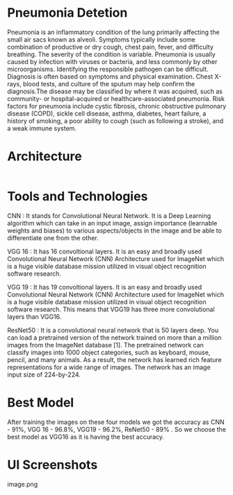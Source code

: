 # Pneumonia Detetion

Pneumonia is an inflammatory condition of the lung primarily affecting the small air sacs known as alveoli.
Symptoms typically include some combination of productive or dry cough, chest pain, fever, and difficulty breathing.
The severity of the condition is variable.
Pneumonia is usually caused by infection with viruses or bacteria, and less commonly by other 
microorganisms. 
Identifying the responsible pathogen can be difficult. Diagnosis is often based on symptoms and physical examination.
Chest X-rays, blood tests, and culture of the sputum may help confirm the diagnosis.The disease may be classified by where it was acquired, such as community- or hospital-acquired or healthcare-associated pneumonia.
Risk factors for pneumonia include cystic fibrosis, chronic obstructive pulmonary disease (COPD), sickle cell disease, asthma, diabetes, heart failure, a history of smoking, a poor ability to cough (such as following a stroke), and a weak immune system.

# Architecture 
```

```

# Tools and Technologies

CNN : It stands for Convolutional Neural Network. It is a Deep Learning algorithm which can take in an input    image, assign importance (learnable weights and biases) to various aspects/objects in the image and be able to differentiate one from the other.

VGG 16 : It has 16 convoltional layers. It is an easy and broadly used Convolutional Neural Network (CNN) Architecture used for ImageNet which is a huge visible database mission utilized in visual object recognition software research.

VGG 19 : It has 19 convoltional layers. It is an easy and broadly used Convolutional Neural Network (CNN) Architecture used for ImageNet which is a huge visible database mission utilized in visual object recognition software research. This means that VGG19 has three more convolutional layers than VGG16.

ResNet50 : It is a convolutional neural network that is 50 layers deep. You can load a pretrained version of the network trained on more than a million images from the ImageNet database [1]. The pretrained network can classify images into 1000 object categories, such as keyboard, mouse, pencil, and many animals. As a result, the network has learned rich feature representations for a wide range of images. The network has an image input size of 224-by-224.

# Best Model

After training the images on these four models we got the accuracy as CNN - 91%, VGG 16 - 96.8%, VGG19 - 96.2%, ReNet50 - 89% . So we choose the best model as VGG16 as it is having the best accuracy.

# UI Screenshots
image.png

